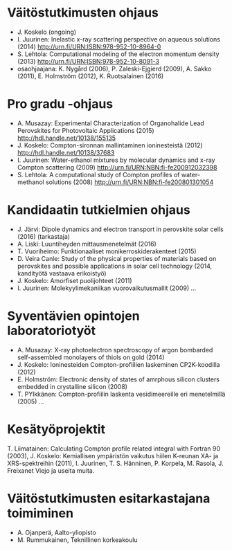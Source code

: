 # Väitöstutkimusten ohjaus
- J. Koskelo (ongoing)
- I. Juurinen: Inelastic x-ray scattering perspective on aqueous solutions (2014) http://urn.fi/URN:ISBN:978-952-10-8964-0
- S. Lehtola: Computational modeling of the electron momentum density (2013) http://urn.fi/URN:ISBN:978-952-10-8091-3
- osaohjaajana: K. Nygård (2006), P. Zaleski-Ejgierd (2009), A. Sakko (2011), E. Holmström (2012), K. Ruotsalainen (2016)

# Pro gradu -ohjaus
- A. Musazay: Experimental Characterization of Organohalide Lead Perovskites for Photovoltaic Applications (2015) http://hdl.handle.net/10138/155135
- J. Koskelo: Compton-sironnan mallintaminen ioninesteistä (2012) http://hdl.handle.net/10138/37683
- I. Juurinen: Water-ethanol mixtures by molecular dynamics and x-ray Compton scattering (2009) http://urn.fi/URN:NBN:fi-fe200912032398
- S. Lehtola: A computational study of Compton profiles of water-methanol solutions (2008) http://urn.fi/URN:NBN:fi-fe200801301054

# Kandidaatin tutkielmien ohjaus
- J. Järvi: Dipole dynamics and electron transport in perovskite solar cells (2016) (tarkastaja)
- A. Liski: Luuntiheyden mittausmenetelmät (2016)
- T. Vuoriheimo: Funktionaaliset monikerroskiderakenteet (2015)
- D. Veira Canle: Study of the physical properties of materials based on perovskites and possible applications in solar cell technology (2014, kandityötä vastaava erikoistyö)
- J. Koskelo: Amorfiset puolijohteet (2011)
- I. Juurinen: Molekyylimekaniikan vuorovaikutusmallit (2009)
...

# Syventävien opintojen laboratoriotyöt
- A. Musazay: X-ray photoelectron spectroscopy of argon bombarded self-assembled monolayers of thiols on gold (2014)
- J. Koskelo: Ioninesteiden Compton-profiilien laskeminen CP2K-koodilla (2012)
- E. Holmström: Electronic density of states of amrphous silicon clusters embedded in crystalline silicon (2008)
- T. PYlkkänen: Compton-profiilin laskenta vesidimeereille eri menetelmillä (2005)
...

# Kesätyöprojektit
T. Liimatainen: Calculating Compton profile related integral with Fortran 90 (2003), J. Koskelo: Kemiallisen ympäristön vaikutus hiilen K-reunan XA- ja XRS-spektreihin (2011), I. Juurinen, T. S. Hänninen, P. Korpela, M. Rasola, J. Freixanet Viejo ja useita muita.   

# Väitöstutkimusten esitarkastajana toimiminen
- A. Ojanperä, Aalto-yliopisto
- M. Rummukainen, Teknillinen korkeakoulu


